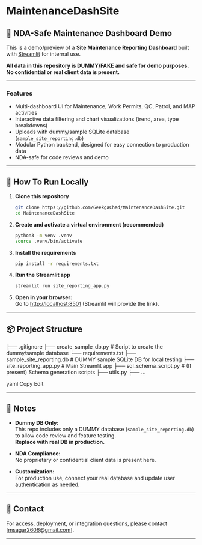 # MaintenanceDashSite

## 🚧 NDA-Safe Maintenance Dashboard Demo

This is a demo/preview of a **Site Maintenance Reporting Dashboard** built with [Streamlit](https://streamlit.io/) for internal use.

**All data in this repository is DUMMY/FAKE and safe for demo purposes. No confidential or real client data is present.**

---

### Features

- Multi-dashboard UI for Maintenance, Work Permits, QC, Patrol, and MAP activities
- Interactive data filtering and chart visualizations (trend, area, type breakdowns)
- Uploads with dummy/sample SQLite database (`sample_site_reporting.db`)
- Modular Python backend, designed for easy connection to production data
- NDA-safe for code reviews and demo

---

## 🚀 How To Run Locally

1. **Clone this repository**
    ```bash
    git clone https://github.com/GeekgaChad/MaintenanceDashSite.git
    cd MaintenanceDashSite
    ```

2. **Create and activate a virtual environment (recommended)**
    ```bash
    python3 -m venv .venv
    source .venv/bin/activate
    ```

3. **Install the requirements**
    ```bash
    pip install -r requirements.txt
    ```

4. **Run the Streamlit app**
    ```bash
    streamlit run site_reporting_app.py
    ```

5. **Open in your browser:**  
   Go to [http://localhost:8501](http://localhost:8501) (Streamlit will provide the link).

---

## 📦 Project Structure

├── .gitignore
├── create_sample_db.py # Script to create the dummy/sample database
├── requirements.txt
├── sample_site_reporting.db # DUMMY sample SQLite DB for local testing
├── site_reporting_app.py # Main Streamlit app
├── sql_schema_script.py # (If present) Schema generation scripts
├── utils.py
├── ...

yaml
Copy
Edit

---

## 📝 Notes

- **Dummy DB Only:**  
  This repo includes only a DUMMY database (`sample_site_reporting.db`) to allow code review and feature testing.  
  **Replace with real DB in production.**

- **NDA Compliance:**  
  No proprietary or confidential client data is present here.

- **Customization:**  
  For production use, connect your real database and update user authentication as needed.

---

## 📧 Contact

For access, deployment, or integration questions, please contact [msagar2606@gmail.com].

---

